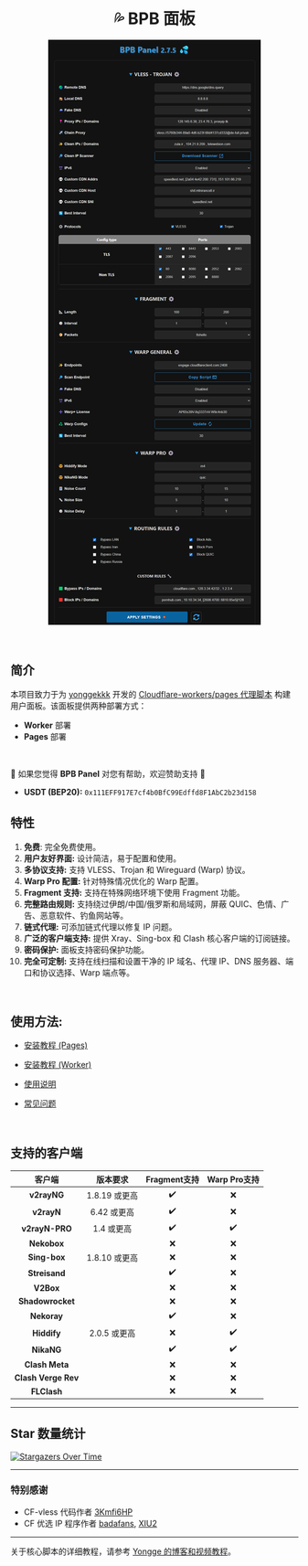 <h1 align="center">💦 BPB 面板</h1>


<p align="center">
  <img src="docs/assets/images/Panel.jpg">
</p>
<br>

## 简介
本项目致力于为 [yonggekkk](https://github.com/yonggekkk) 开发的 [Cloudflare-workers/pages 代理脚本](https://github.com/yonggekkk/Cloudflare-workers-pages-vless) 构建用户面板。该面板提供两种部署方式：
- **Worker** 部署
- **Pages** 部署
<br>

🌟 如果您觉得 **BPB Panel** 对您有帮助，欢迎赞助支持 🌟
- **USDT (BEP20):** `0x111EFF917E7cf4b0BfC99Edffd8F1AbC2b23d158`

## 特性

1. **免费**: 完全免费使用。
2. **用户友好界面:** 设计简洁，易于配置和使用。
3. **多协议支持:** 支持 VLESS、Trojan 和 Wireguard (Warp) 协议。
4. **Warp Pro 配置:** 针对特殊情况优化的 Warp 配置。
5. **Fragment 支持:** 支持在特殊网络环境下使用 Fragment 功能。
6. **完整路由规则:** 支持绕过伊朗/中国/俄罗斯和局域网，屏蔽 QUIC、色情、广告、恶意软件、钓鱼网站等。
7. **链式代理:** 可添加链式代理以修复 IP 问题。
8. **广泛的客户端支持:** 提供 Xray、Sing-box 和 Clash 核心客户端的订阅链接。
9. **密码保护:** 面板支持密码保护功能。
10. **完全可定制:** 支持在线扫描和设置干净的 IP 域名、代理 IP、DNS 服务器、端口和协议选择、Warp 端点等。
<br>

## 使用方法:
- [安装教程 (Pages)](docs/pages_installation.md)

- [安装教程 (Worker)](docs/worker_installation.md)

- [使用说明](docs/configuration.md)

- [常见问题](docs/faq.md)
<br>

## 支持的客户端
| 客户端  | 版本要求 | Fragment支持 | Warp Pro支持 |
| :-------------: | :-------------: | :-------------: | :-------------: |
| **v2rayNG**  | 1.8.19 或更高  | :heavy_check_mark: | :x: |
| **v2rayN**  | 6.42 或更高  | :heavy_check_mark: | :x: |
| **v2rayN-PRO**  | 1.4 或更高  | :heavy_check_mark: | :heavy_check_mark: |
| **Nekobox**  |   | :x: | :x: |
| **Sing-box**  | 1.8.10 或更高  | :x: | :x: |
| **Streisand**  |   | :heavy_check_mark: | :x: |
| **V2Box**  |   | :x: | :x: |
| **Shadowrocket**  |   | :x: | :x: |
| **Nekoray**  |   | :heavy_check_mark: | :x: |
| **Hiddify**  | 2.0.5 或更高  | :x: | :heavy_check_mark: |
| **NikaNG**  |   | :heavy_check_mark: | :heavy_check_mark: |
| **Clash Meta**  |   | :x: | :x: |
| **Clash Verge Rev**  |   | :x: | :x: |
| **FLClash**  |   | :x: | :x: |


---

## Star 数量统计
[![Stargazers Over Time](https://starchart.cc/bia-pain-bache/BPB-Worker-Panel.svg?variant=adaptive)](https://starchart.cc/bia-pain-bache/BPB-Worker-Panel)

---

### 特别感谢
- CF-vless 代码作者 [3Kmfi6HP](https://github.com/3Kmfi6HP/EDtunnel)
- CF 优选 IP 程序作者 [badafans](https://github.com/badafans/Cloudflare-IP-SpeedTest), [XIU2](https://github.com/XIU2/CloudflareSpeedTest)

---

关于核心脚本的详细教程，请参考 [Yongge 的博客和视频教程](https://ygkkk.blogspot.com/2023/07/cfworkers-vless.html)。
